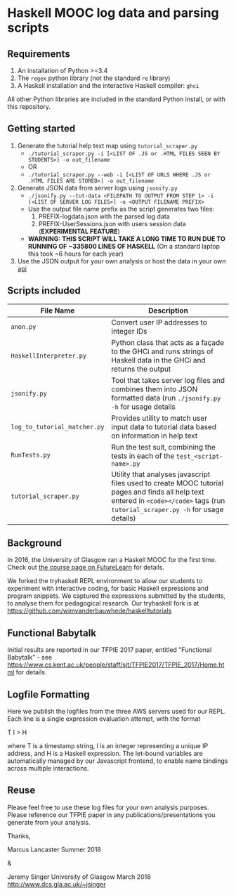 
# Haskell MOOC log data and parsing scripts

## Requirements
1. An installation of Python >=3.4
2. The `regex` python library (not the standard `re` library)
3. A Haskell installation and the interactive Haskell compiler: `ghci`

All other Python libraries are included in the standard Python install, or with this repository.

## Getting started

1. Generate the tutorial help text map using `tutorial_scraper.py`
    * `./tutorial_scraper.py -i [<LIST OF .JS or .HTML FILES SEEN BY STUDENTS>] -o out_filename`
    * OR
    * `./tutorial_scraper.py --web -i [<LIST OF URLS WHERE .JS or .HTML FILES ARE STORED>] -o out_filename`
2. Generate JSON data from server logs using `jsonify.py`
    * `./jsonify.py --tut-data <FILEPATH TO OUTPUT FROM STEP 1> -i [<LIST OF SERVER LOG FILES>] -o <OUTPUT FILENAME PREFIX>`
    * Use the output file name prefix as the script generates two files:
        1. PREFIX-logdata.json with the parsed log data
        2. PREFIX-UserSessions.json with users session data (**EXPERIMENTAL FEATURE**)
    * **WARNING: THIS SCRIPT WILL TAKE A LONG TIME TO RUN DUE TO RUNNING OF ~335800 LINES OF HASKELL** (On a standard laptop this took ~6 hours for each year)
3. Use the JSON output for your own analysis or host the data in your own [api](https://github.com/questionmarcus/mooc-flask-api)

## Scripts included

|File Name|Description|
|--------|-----------|
|`anon.py`| Convert user IP addresses to integer IDs|
|`HaskellInterpreter.py`| Python class that acts as a façade to the GHCi and runs strings of Haskell data in the GHCi and returns the output|
|`jsonify.py`| Tool that takes server log files and combines them into JSON formatted data (run `./jsonify.py -h` for usage details|
|`log_to_tutorial_matcher.py`| Provides utility to match user input data to tutorial data based on information in help text |
|`RunTests.py`| Run the test suit, combining the tests in each of the `test_<script-name>.py`|
|`tutorial_scraper.py`| Utility that analyses javascript files used to create MOOC tutorial pages and finds all help text entered in `<code></code>` tags (run `tutorial_scraper.py -h` for usage details)|

## Background

In 2016, the University of Glasgow ran a Haskell MOOC for the first
time. Check out
[the course page on FutureLearn](https://www.futurelearn.com/courses/functional-programming-haskell) for
details.

We forked the tryhaskell REPL environment to allow our students to
experiment with interactive coding, for basic Haskell expressions and
program snippets. We captured the expressions submitted by the
students, to analyse them for pedagogical research.  Our tryhaskell
fork is at https://github.com/wimvanderbauwhede/haskelltutorials

## Functional Babytalk

Initial results are reported in our TFPIE 2017 paper, entitled
"Functional Babytalk" - see
https://www.cs.kent.ac.uk/people/staff/sjt/TFPIE2017/TFPIE_2017/Home.html
for details.

## Logfile Formatting

Here we publish the logfiles from the three AWS servers used for our
REPL. Each line is a single expression evaluation attempt, with the
format

T I > H

where T is a timestamp string, I is an integer representing a unique
IP address, and H is a Haskell expression. The let-bound variables are
automatically managed by our Javascript frontend, to enable name
bindings across multiple interactions.

## Reuse

Please feel free to use these log files for your own analysis
purposes. Please reference our TFPIE paper in any
publications/presentations you generate from your analysis.

Thanks,

Marcus Lancaster Summer 2018

&

Jeremy Singer
University of Glasgow
March 2018
http://www.dcs.gla.ac.uk/~jsinger

